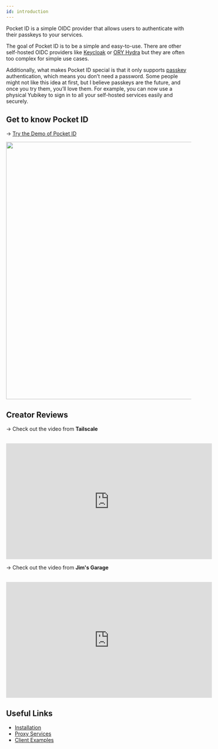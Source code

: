 ```yaml
---
id: introduction
---
```


Pocket ID is a simple OIDC provider that allows users to authenticate with their passkeys to your services.

The goal of Pocket ID is to be a simple and easy-to-use. There are other self-hosted OIDC providers like [Keycloak](https://www.keycloak.org/) or [ORY Hydra](https://www.ory.sh/hydra/) but they are often too complex for simple use cases.

Additionally, what makes Pocket ID special is that it only supports [passkey](https://www.passkeys.io/) authentication, which means you don’t need a password. Some people might not like this idea at first, but I believe passkeys are the future, and once you try them, you’ll love them. For example, you can now use a physical Yubikey to sign in to all your self-hosted services easily and securely.

## Get to know Pocket ID

→ [Try the Demo of Pocket ID](https://demo.pocket-id.org)

<img src="/img/landing/authorize_screenshot.png" width="700"/>

## Creator Reviews

→ Check out the video from **Tailscale** <br />

&nbsp;<iframe width="560" height="315" src="https://www.youtube.com/embed/sPUkAm7yDlU?si=nXasArwOzEhZdfF-" title="Tailscale Video" frameborder="0" allow="accelerometer; autoplay; clipboard-write; encrypted-media; gyroscope; picture-in-picture; web-share" referrerpolicy="strict-origin-when-cross-origin" allowfullscreen></iframe>

→ Check out the video from **Jim's Garage** <br />

&nbsp;<iframe width="560" height="315" src="https://www.youtube.com/embed/QC5IUmu7cgw" title="JimsGarage Video" frameborder="0" allow="accelerometer; autoplay; clipboard-write; encrypted-media; gyroscope; picture-in-picture; web-share" referrerpolicy="strict-origin-when-cross-origin" allowfullscreen></iframe>

## Useful Links

- [Installation](/docs/setup/installation)
- [Proxy Services](/docs/guides/proxy-services)
- [Client Examples](/docs/client-examples)
